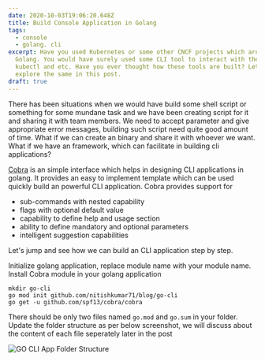 ```yaml
---
date: 2020-10-03T19:06:20.648Z
title: Build Console Application in Golang
tags:
  - console
  - golang. cli
excerpt: Have you used Kubernetes or some other CNCF projects which are built on
  Golang. You would have surely used some CLI tool to interact with them like
  kubectl and etc. Have you ever thought how these tools are built? Let's
  explore the same in this post.
draft: true
---
```

There has been situations when we would have build some shell script or something for some mundane task and we have been creating script for it and sharing it with team members. We need to accept parameter and give appropriate error messages, building such script need quite good amount of time. What if we can create an binary and share it with whoever we want. What if we have an framework, which can facilitate in building cli applications?

[Cobra](https://github.com/spf13/cobra#overview) is an simple interface which helps in designing CLI applications in golang. It provides an easy to implement template which can be used quickly build an powerful CLI application. Cobra provides support for 

* sub-commands with nested capability
* flags with optional default value
* capability to define help and usage section
* ability to define mandatory and optional parameters
* intelligent suggestion capabilities

Let's jump and see how we can build an CLI application step by step.

Initialize golang application, replace module name with your module name. Install Cobra module in your golang application

```shell
mkdir go-cli
go mod init github.com/nitishkumar71/blog/go-cli
go get -u github.com/spf13/cobra/cobra
```

There should be only two files named `go.mod` and `go.sum` in your folder. Update the folder structure as per below screenshot, we will discuss about the content of each file seperately later in the post

![GO CLI App Folder Structure](/assets/screenshot-from-2020-11-17-08-31-49.png "GO CLI App Folder Structure")